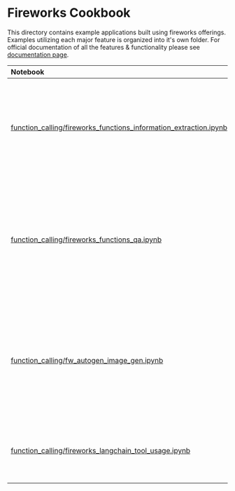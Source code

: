 # Fireworks Cookbook

This directory contains example applications built using fireworks offerings. Examples utilizing each major feature is organized into it's own folder. For official documentation of all the features & functionality please see [documentation page](https://readme.fireworks.ai/docs/quickstart).

Notebook | Description
:- | :-
[function_calling/fireworks_functions_information_extraction.ipynb](https://github.com/fw-ai/cookbook/tree/master/examples/function_calling/fireworks_functions_information_extraction.ipynb) | Build an application that extracts structured information from given url. The demo uses Fireworks function calling model.
[function_calling/fireworks_functions_qa.ipynb](https://github.com/fw-ai/cookbook/tree/master/examples/function_calling/fireworks_functions_information_extraction.ipynb) | Build an application that will answer questions from an unstructured text provided by the user. It can cite sources from which the answer was obtained.
[function_calling/fw_autogen_image_gen.ipynb](https://github.com/fw-ai/cookbook/tree/master/examples/function_calling/fw_autogen_image_gen.ipynb) | An autogen application that demonstrated agentic properties of function calling model. In this tutorial we can [AutoGen](https://microsoft.github.io/autogen/) framework by Microsoft.
[function_calling/fireworks_langchain_tool_usage.ipynb](https://github.com/fw-ai/cookbook/tree/master/examples/function_calling/fireworks_langchain_tool_usage.ipynb) | Notebook demonstrating the usage of custom tools with [LangChain](https://www.langchain.com/) framework.
